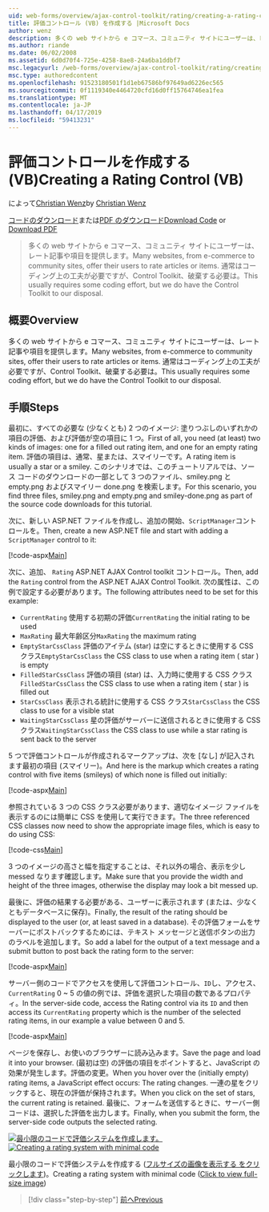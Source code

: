 ```yaml
---
uid: web-forms/overview/ajax-control-toolkit/rating/creating-a-rating-control-vb
title: 評価コントロール (VB) を作成する |Microsoft Docs
author: wenz
description: 多くの web サイトから e コマース、コミュニティ サイトにユーザーは、レート記事や項目を提供します。 これは、通常コーディング上の工夫が必要ですが、ので、.
ms.author: riande
ms.date: 06/02/2008
ms.assetid: 6d0d70f4-725e-4258-8ae8-24a6ba1ddbf7
msc.legacyurl: /web-forms/overview/ajax-control-toolkit/rating/creating-a-rating-control-vb
msc.type: authoredcontent
ms.openlocfilehash: 91523180501f1d1eb67586bf97649ad6226ec565
ms.sourcegitcommit: 0f1119340e4464720cfd16d0ff15764746ea1fea
ms.translationtype: MT
ms.contentlocale: ja-JP
ms.lasthandoff: 04/17/2019
ms.locfileid: "59413231"
---
```

# <a name="creating-a-rating-control-vb"></a><span data-ttu-id="5e7a9-104">評価コントロールを作成する (VB)</span><span class="sxs-lookup"><span data-stu-id="5e7a9-104">Creating a Rating Control (VB)</span></span>

<span data-ttu-id="5e7a9-105">によって[Christian Wenz](https://github.com/wenz)</span><span class="sxs-lookup"><span data-stu-id="5e7a9-105">by [Christian Wenz](https://github.com/wenz)</span></span>

<span data-ttu-id="5e7a9-106">[コードのダウンロード](http://download.microsoft.com/download/9/3/f/93f8daea-bebd-4821-833b-95205389c7d0/rating0.vb.zip)または[PDF のダウンロード](http://download.microsoft.com/download/2/d/c/2dc10e34-6983-41d4-9c08-f78f5387d32b/rating0VB.pdf)</span><span class="sxs-lookup"><span data-stu-id="5e7a9-106">[Download Code](http://download.microsoft.com/download/9/3/f/93f8daea-bebd-4821-833b-95205389c7d0/rating0.vb.zip) or [Download PDF](http://download.microsoft.com/download/2/d/c/2dc10e34-6983-41d4-9c08-f78f5387d32b/rating0VB.pdf)</span></span>

> <span data-ttu-id="5e7a9-107">多くの web サイトから e コマース、コミュニティ サイトにユーザーは、レート記事や項目を提供します。</span><span class="sxs-lookup"><span data-stu-id="5e7a9-107">Many websites, from e-commerce to community sites, offer their users to rate articles or items.</span></span> <span data-ttu-id="5e7a9-108">通常はコーディング上の工夫が必要ですが、Control Toolkit、破棄する必要は。</span><span class="sxs-lookup"><span data-stu-id="5e7a9-108">This usually requires some coding effort, but we do have the Control Toolkit to our disposal.</span></span>


## <a name="overview"></a><span data-ttu-id="5e7a9-109">概要</span><span class="sxs-lookup"><span data-stu-id="5e7a9-109">Overview</span></span>

<span data-ttu-id="5e7a9-110">多くの web サイトから e コマース、コミュニティ サイトにユーザーは、レート記事や項目を提供します。</span><span class="sxs-lookup"><span data-stu-id="5e7a9-110">Many websites, from e-commerce to community sites, offer their users to rate articles or items.</span></span> <span data-ttu-id="5e7a9-111">通常はコーディング上の工夫が必要ですが、Control Toolkit、破棄する必要は。</span><span class="sxs-lookup"><span data-stu-id="5e7a9-111">This usually requires some coding effort, but we do have the Control Toolkit to our disposal.</span></span>

## <a name="steps"></a><span data-ttu-id="5e7a9-112">手順</span><span class="sxs-lookup"><span data-stu-id="5e7a9-112">Steps</span></span>

<span data-ttu-id="5e7a9-113">最初に、すべての必要な (少なくとも) 2 つのイメージ: 塗りつぶしのいずれかの項目の評価、および評価が空の項目に 1 つ。</span><span class="sxs-lookup"><span data-stu-id="5e7a9-113">First of all, you need (at least) two kinds of images: one for a filled out rating item, and one for an empty rating item.</span></span> <span data-ttu-id="5e7a9-114">評価の項目は、通常、星または、スマイリーです。</span><span class="sxs-lookup"><span data-stu-id="5e7a9-114">A rating item is usually a star or a smiley.</span></span> <span data-ttu-id="5e7a9-115">このシナリオでは、このチュートリアルでは、ソース コードのダウンロードの一部として 3 つのファイル、smiley.png と empty.png およびスマイリー done.png を検索します。</span><span class="sxs-lookup"><span data-stu-id="5e7a9-115">For this scenario, you find three files, smiley.png and empty.png and smiley-done.png as part of the source code downloads for this tutorial.</span></span>

<span data-ttu-id="5e7a9-116">次に、新しい ASP.NET ファイルを作成し、追加の開始、`ScriptManager`コントロールを。</span><span class="sxs-lookup"><span data-stu-id="5e7a9-116">Then, create a new ASP.NET file and start with adding a `ScriptManager` control to it:</span></span>

[!code-aspx[Main](creating-a-rating-control-vb/samples/sample1.aspx)]

<span data-ttu-id="5e7a9-117">次に、追加、 `Rating` ASP.NET AJAX Control toolkit コントロール。</span><span class="sxs-lookup"><span data-stu-id="5e7a9-117">Then, add the `Rating` control from the ASP.NET AJAX Control Toolkit.</span></span> <span data-ttu-id="5e7a9-118">次の属性は、この例で設定する必要があります。</span><span class="sxs-lookup"><span data-stu-id="5e7a9-118">The following attributes need to be set for this example:</span></span>

- <span data-ttu-id="5e7a9-119">`CurrentRating` 使用する初期の評価</span><span class="sxs-lookup"><span data-stu-id="5e7a9-119">`CurrentRating` the initial rating to be used</span></span>
- <span data-ttu-id="5e7a9-120">`MaxRating` 最大年齢区分</span><span class="sxs-lookup"><span data-stu-id="5e7a9-120">`MaxRating` the maximum rating</span></span>
- <span data-ttu-id="5e7a9-121">`EmptyStarCssClass` 評価のアイテム (star) は空にするときに使用する CSS クラス</span><span class="sxs-lookup"><span data-stu-id="5e7a9-121">`EmptyStarCssClass` the CSS class to use when a rating item ( star ) is empty</span></span>
- <span data-ttu-id="5e7a9-122">`FilledStarCssClass` 評価の項目 (star) は、入力時に使用する CSS クラス</span><span class="sxs-lookup"><span data-stu-id="5e7a9-122">`FilledStarCssClass` the CSS class to use when a rating item ( star ) is filled out</span></span>
- <span data-ttu-id="5e7a9-123">`StarCssClass` 表示される統計に使用する CSS クラス</span><span class="sxs-lookup"><span data-stu-id="5e7a9-123">`StarCssClass` the CSS class to use for a visible stat</span></span>
- <span data-ttu-id="5e7a9-124">`WaitingStarCssClass` 星の評価がサーバーに送信されるときに使用する CSS クラス</span><span class="sxs-lookup"><span data-stu-id="5e7a9-124">`WaitingStarCssClass` the CSS class to use while a star rating is sent back to the server</span></span>

<span data-ttu-id="5e7a9-125">5 つで評価コントロールが作成されるマークアップは、次を [なし] が記入されます最初の項目 (スマイリー)。</span><span class="sxs-lookup"><span data-stu-id="5e7a9-125">And here is the markup which creates a rating control with five items (smileys) of which none is filled out initially:</span></span>

[!code-aspx[Main](creating-a-rating-control-vb/samples/sample2.aspx)]

<span data-ttu-id="5e7a9-126">参照されている 3 つの CSS クラス必要があります、適切なイメージ ファイルを表示するのには簡単に CSS を使用して実行できます。</span><span class="sxs-lookup"><span data-stu-id="5e7a9-126">The three referenced CSS classes now need to show the appropriate image files, which is easy to do using CSS:</span></span>

[!code-css[Main](creating-a-rating-control-vb/samples/sample3.css)]

<span data-ttu-id="5e7a9-127">3 つのイメージの高さと幅を指定することは、それ以外の場合、表示を少し messed なります確認します。</span><span class="sxs-lookup"><span data-stu-id="5e7a9-127">Make sure that you provide the width and height of the three images, otherwise the display may look a bit messed up.</span></span>

<span data-ttu-id="5e7a9-128">最後に、評価の結果する必要がある、ユーザーに表示されます (または、少なくともデータベースに保存)。</span><span class="sxs-lookup"><span data-stu-id="5e7a9-128">Finally, the result of the rating should be displayed to the user (or, at least saved in a database).</span></span> <span data-ttu-id="5e7a9-129">その評価フォームをサーバーにポストバックするためには、テキスト メッセージと送信ボタンの出力のラベルを追加します。</span><span class="sxs-lookup"><span data-stu-id="5e7a9-129">So add a label for the output of a text message and a submit button to post back the rating form to the server:</span></span>

[!code-aspx[Main](creating-a-rating-control-vb/samples/sample4.aspx)]

<span data-ttu-id="5e7a9-130">サーバー側のコードでアクセスを使用して評価コントロール、`ID`し、アクセス、 `CurrentRating` 0 ~ 5 の値の例では、評価を選択した項目の数であるプロパティ。</span><span class="sxs-lookup"><span data-stu-id="5e7a9-130">In the server-side code, access the Rating control via its `ID` and then access its `CurrentRating` property which is the number of the selected rating items, in our example a value between 0 and 5.</span></span>

[!code-aspx[Main](creating-a-rating-control-vb/samples/sample5.aspx)]

<span data-ttu-id="5e7a9-131">ページを保存し、お使いのブラウザーに読み込みます。</span><span class="sxs-lookup"><span data-stu-id="5e7a9-131">Save the page and load it into your browser.</span></span> <span data-ttu-id="5e7a9-132">(最初は空) の評価の項目をポイントすると、JavaScript の効果が発生します。評価の変更。</span><span class="sxs-lookup"><span data-stu-id="5e7a9-132">When you hover over the (initially empty) rating items, a JavaScript effect occurs: The rating changes.</span></span> <span data-ttu-id="5e7a9-133">一連の星をクリックすると、現在の評価が保持されます。</span><span class="sxs-lookup"><span data-stu-id="5e7a9-133">When you click on the set of stars, the current rating is retained.</span></span> <span data-ttu-id="5e7a9-134">最後に、フォームを送信するときに、サーバー側コードは、選択した評価を出力します。</span><span class="sxs-lookup"><span data-stu-id="5e7a9-134">Finally, when you submit the form, the server-side code outputs the selected rating.</span></span>


<span data-ttu-id="5e7a9-135">[![最小限のコードで評価システムを作成します。](creating-a-rating-control-vb/_static/image2.png)](creating-a-rating-control-vb/_static/image1.png)</span><span class="sxs-lookup"><span data-stu-id="5e7a9-135">[![Creating a rating system with minimal code](creating-a-rating-control-vb/_static/image2.png)](creating-a-rating-control-vb/_static/image1.png)</span></span>

<span data-ttu-id="5e7a9-136">最小限のコードで評価システムを作成する ([フルサイズの画像を表示する をクリックします](creating-a-rating-control-vb/_static/image3.png))。</span><span class="sxs-lookup"><span data-stu-id="5e7a9-136">Creating a rating system with minimal code ([Click to view full-size image](creating-a-rating-control-vb/_static/image3.png))</span></span>

> [!div class="step-by-step"]
> [<span data-ttu-id="5e7a9-137">前へ</span><span class="sxs-lookup"><span data-stu-id="5e7a9-137">Previous</span></span>](creating-a-rating-control-cs.md)

